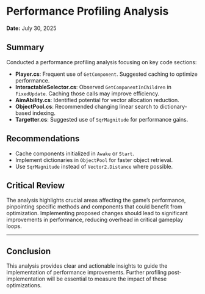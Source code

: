 # Performance Profiling Analysis

**Date:** July 30, 2025

## Summary
Conducted a performance profiling analysis focusing on key code sections:

- **Player.cs**: Frequent use of `GetComponent`. Suggested caching to optimize performance.
- **InteractableSelector.cs**: Observed `GetComponentInChildren` in `FixedUpdate`. Caching those calls may improve efficiency.
- **AimAbility.cs**: Identified potential for vector allocation reduction.
- **ObjectPool.cs**: Recommended changing linear search to dictionary-based indexing.
- **Targetter.cs**: Suggested use of `SqrMagnitude` for performance gains.

## Recommendations
- Cache components initialized in `Awake` or `Start`.
- Implement dictionaries in `ObjectPool` for faster object retrieval.
- Use `SqrMagnitude` instead of `Vector2.Distance` where possible.

## Critical Review
The analysis highlights crucial areas affecting the game’s performance, pinpointing specific methods and components that could benefit from optimization. Implementing proposed changes should lead to significant improvements in performance, reducing overhead in critical gameplay loops.

---

## Conclusion
This analysis provides clear and actionable insights to guide the implementation of performance improvements. Further profiling post-implementation will be essential to measure the impact of these optimizations.
